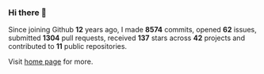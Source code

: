 ### Hi there 👋

Since joining Github **12** years ago, I made **8574** commits, opened **62** issues, submitted **1304** pull requests, received **137** stars across **42** projects and contributed to **11** public repositories.

Visit <a href="https://j15h.nu">home page</a> for more.
